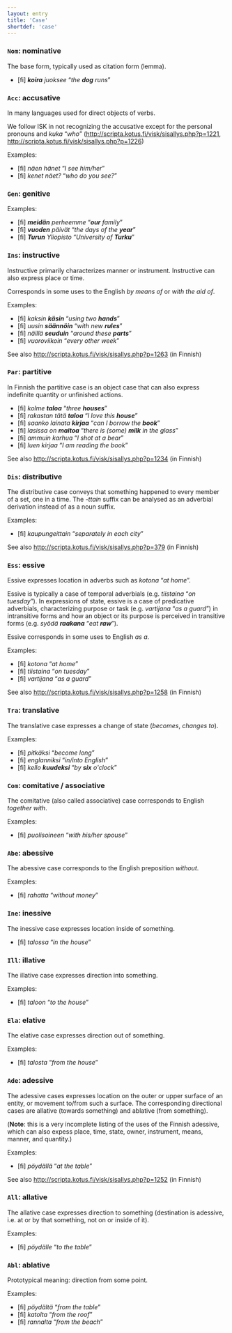 ```yaml
---
layout: entry
title: 'Case'
shortdef: 'case'
---
```


### `Nom`: nominative

The base form, typically used as citation form (lemma).

* [fi] _**koira** juoksee_ “_the **dog** runs_”

### `Acc`: accusative

In many languages used for direct objects of verbs.

We follow ISK in not recognizing the accusative except for the personal pronouns
and _kuka_ “_who_” (<http://scripta.kotus.fi/visk/sisallys.php?p=1221>,
<http://scripta.kotus.fi/visk/sisallys.php?p=1226>)

Examples:

* [fi] _näen hänet_ “_I see him/her_”
* [fi] _kenet näet?_ “_who do you see?_”

### `Gen`: genitive

Examples:

* [fi] _**meidän** perheemme_ “_**our** family_”
* [fi] _**vuoden** päivät_ “_the days of the **year**_”
* [fi] _**Turun** Yliopisto_ “_University of **Turku**_”

### `Ins`: instructive

Instructive primarily characterizes manner or instrument. Instructive can
also express place or time.

Corresponds in some uses to the English *by means of* or *with the aid of*.

Examples:

* [fi] _kaksin **käsin**_ “_using two **hands**_”
* [fi] _uusin **säännöin**_ “_with new **rules**_”
* [fi] _näillä **seuduin**_ “_around these **parts**_”
* [fi] _vuoroviikoin_ “_every other week_”

See also <http://scripta.kotus.fi/visk/sisallys.php?p=1263> (in Finnish)

### `Par`: partitive

In Finnish the partitive case is an object case that can also express
indefinite quantity or unfinished actions.

* [fi] _kolme **taloa**_ “_three **houses**_”
* [fi] _rakastan tätä **taloa**_ “_I love this **house**_”
* [fi] _saanko lainata **kirjaa**_ “_can I borrow the **book**_”
* [fi] _lasissa on **maitoa**_ “_there is (some) **milk** in the glass_”
* [fi] _ammuin karhua_ “_I shot at a bear_”
* [fi] _luen kirjaa_ “_I am reading the book_”

See also <http://scripta.kotus.fi/visk/sisallys.php?p=1234> (in Finnish)

### `Dis`: distributive

The distributive case conveys that something happened to every 
member of a set, one in a time. The _-ttain_ suffix can be
analysed as an adverbial derivation instead of as a noun suffix.

Examples: 

* [fi] _kaupungeittain_ “_separately in each city_”

See also <http://scripta.kotus.fi/visk/sisallys.php?p=379> (in Finnish)

### `Ess`: essive

Essive expresses location in adverbs such as _kotona_ “_at home_”.

Essive is typically a case of temporal adverbials (e.g. 
_tiistaina_ “_on tuesday_”). In expressions of state, essive
is a case of predicative adverbials, characterizing purpose
or task (e.g. _vartijana_ “_as a guard_”) in intransitive
forms and how an object or its purpose is perceived in
transitive forms (e.g. _syödä **raakana**_ “_eat **raw**_”).

Essive corresponds in some uses to English _as a_.

Examples:

* [fi] _kotona_ “_at home_”
* [fi] _tiistaina_ “_on tuesday_”
* [fi] _vartijana_ “_as a guard_”

See also <http://scripta.kotus.fi/visk/sisallys.php?p=1258> (in Finnish)

### `Tra`: translative

The translative case expresses a change of state (_becomes_, _changes to_).

Examples: 

* [fi] _pitkäksi_ “_become long_”
* [fi] _englanniksi_ “_in/into English_”
* [fi] _kello **kuudeksi**_ “_by **six** o'clock_”

### `Com`: comitative / associative

The comitative (also called associative) case corresponds to 
English _together with_.

Examples:

* [fi] _puolisoineen_ “_with his/her spouse_”

### `Abe`: abessive

The abessive case corresponds to the English preposition _without_.

Examples: 

* [fi] _rahatta_ “_without money_”

### `Ine`: inessive

The inessive case expresses location inside of something.

* [fi] _talossa_ “_in the house_”

### `Ill`: illative

The illative case expresses direction into something.

Examples:

* [fi] _taloon_ “_to the house_”

### `Ela`: elative

The elative case expresses direction out of something.

Examples:

* [fi] _talosta_ “_from the house_”

### `Ade`: adessive

The adessive cases expresses location on the outer or upper
surface of an entity, or movement to/from such a surface. The 
corresponding directional cases are allative (towards something)
and ablative (from something).

(**Note**: this is a very incomplete listing of the uses of the
Finnish adessive, which can also expess place, time, state,
owner, instrument, means, manner, and quantity.)

Examples:

* [fi] _pöydällä_ “_at the table_”

See also <http://scripta.kotus.fi/visk/sisallys.php?p=1252> (in Finnish)

### `All`: allative

The allative case expresses direction to something (destination
is adessive, i.e. at or by that something, not on or inside of it).

Examples: 

* [fi] _pöydälle_ “_to the table_”

### `Abl`: ablative

Prototypical meaning: direction from some point.

Examples:

* [fi] _pöydältä_ “_from the table_”
* [fi] _katolta_ “_from the roof_”
* [fi] _rannalta_ “_from the beach_”
